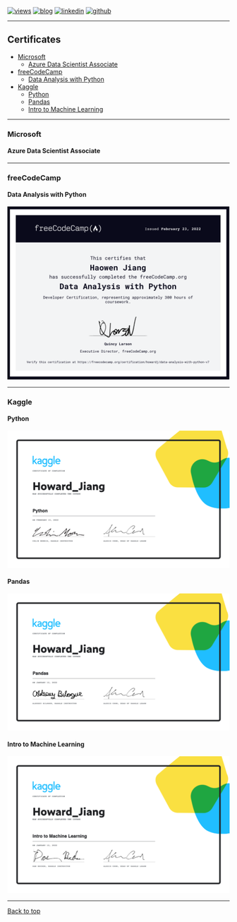 [![views](https://hits.seeyoufarm.com/api/count/incr/badge.svg?url=https%3A%2F%2Fgithub.com%2Fhoward-haowen%2Fhoward-haowen.github.io&count_bg=%2367E805&title_bg=%23555555&icon=grav.svg&icon_color=%2367E805&title=Visitors&edge_flat=false)](https://hits.seeyoufarm.com) [![blog](https://img.shields.io/badge/Visit-My_AI_blog-FF5722?style=flat&logo=blogger&logoColor=white)](https://howard-haowen.github.io/blog.ai/) [![linkedin](https://img.shields.io/badge/View-My_LinkedIn-0A66C2?style=flat&logo=linkedin&logoColor=white)](https://www.linkedin.com/in/haowen-jiang-phd-16242074/) [![github](https://img.shields.io/badge/View_My_GitHub-181717?style=flat-square&logo=github&logoColor=white)](https://github.com/howard-haowen)  

---
## Certificates

- [Microsoft](#microsoft)
    - [Azure Data Scientist Associate](#azure-data-scientist-associate)
- [freeCodeCamp](#freecodecamp)
    - [Data Analysis with Python](#data-analysis-with-python)  
- [Kaggle](#kaggle)
    - [Python](#python)
    - [Pandas](#pandas)
    - [Intro to Machine Learning](#intro-to-machine-learning)   

---
### Microsoft 

#### Azure Data Scientist Associate
<div data-iframe-width="500" data-iframe-height="300" data-share-badge-id="7c4f2a43-cf71-4604-b36d-d68544c96a2e" data-share-badge-host="https://www.credly.com"></div><script type="text/javascript" async src="//cdn.credly.com/assets/utilities/embed.js"></script>

---
### freeCodeCamp 

#### Data Analysis with Python
[![](https://github.com/howard-haowen/blog.ai/raw/master/images/freecodecamp-data-analysis-with-python.png)](https://www.freecodecamp.org/certification/howardj/data-analysis-with-python-v7)

---
### Kaggle

#### Python
[![](https://github.com/howard-haowen/blog.ai/raw/master/images/Kaggle-Python.png)](https://www.kaggle.com/learn/certification/howardjiang/python)

#### Pandas
[![](https://github.com/howard-haowen/blog.ai/raw/master/images/Kaggle-Pandas.png)](https://www.kaggle.com/learn/certification/howardjiang/pandas)

#### Intro to Machine Learning
[![](https://github.com/howard-haowen/blog.ai/raw/master/images/Kaggle-IntroToMachineLearning.png)](https://www.kaggle.com/learn/certification/howardjiang/intro-to-machine-learning)

---
[Back to top](#)
